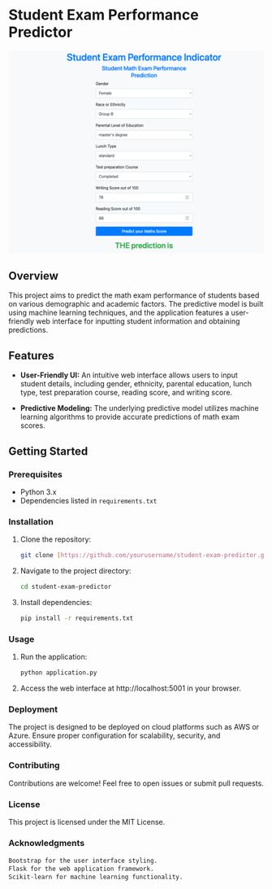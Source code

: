 # Student Exam Performance Predictor

![UI Screenshot](screenshot.png)

## Overview

This project aims to predict the math exam performance of students based on various demographic and academic factors. The predictive model is built using machine learning techniques, and the application features a user-friendly web interface for inputting student information and obtaining predictions.

## Features

- **User-Friendly UI:** An intuitive web interface allows users to input student details, including gender, ethnicity, parental education, lunch type, test preparation course, reading score, and writing score.

- **Predictive Modeling:** The underlying predictive model utilizes machine learning algorithms to provide accurate predictions of math exam scores.

## Getting Started

### Prerequisites

- Python 3.x
- Dependencies listed in `requirements.txt`

### Installation

1. Clone the repository:

   ```bash
   git clone [https://github.com/yourusername/student-exam-predictor.git](https://github.com/SumeetChougule/student-exam-predictor.git)

2. Navigate to the project directory:

    ```bash
    cd student-exam-predictor

3. Install dependencies:
   
    ```bash
   pip install -r requirements.txt


### Usage

1. Run the application:

    ```bash
    python application.py

2. Access the web interface at http://localhost:5001 in your browser.


### Deployment

The project is designed to be deployed on cloud platforms such as AWS or Azure. Ensure proper configuration for scalability, security, and accessibility.

### Contributing

Contributions are welcome! Feel free to open issues or submit pull requests.

### License

This project is licensed under the MIT License.

### Acknowledgments

    Bootstrap for the user interface styling.
    Flask for the web application framework.
    Scikit-learn for machine learning functionality.
